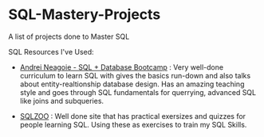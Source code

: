 # SQL-Mastery-Projects

A list of projects done to Master SQL

SQL Resources I've Used:

- [Andrei Neagoie - SQL + Database Bootcamp](https://www.udemy.com/course/complete-sql-databases-bootcamp-zero-to-mastery/) : Very well-done curriculum to learn SQL with gives the basics run-down and also talks about entity-realtionship database design. Has an amazing teaching style and goes through SQL fundamentals for querrying, advanced SQL like joins and subqueries.

- [SQLZOO](https://sqlzoo.net/wiki/SQL_Tutorial) : Well done site that has practical exersizes and quizzes for people learning SQL. Using these as exercises to train my SQL Skills.